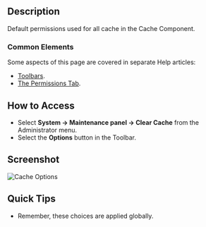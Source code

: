 <!-- Filename: Help4.x:Cache:_Options / Display title: Cache: Options -->

## Description

Default permissions used for all cache in the Cache Component.

### Common Elements

Some aspects of this page are covered in separate Help articles:

* [Toolbars](jdocmanual?article=help/common-elements/toolbars "").
* [The Permissions Tab](jdocmanual?article=help/common-elements/edit-permissions "").

## How to Access

- Select **System → Maintenance panel → Clear Cache** from the Administrator menu.
- Select the **Options** button in the Toolbar.

## Screenshot

![Cache Options](../../../en/images/maintenance/cache-options.png)

## Quick Tips

- Remember, these choices are applied globally.
